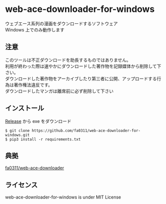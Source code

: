 # web-ace-downloader-for-windows

ウェブエース系列の漫画をダウンロードするソフトウェア<br>
Windows 上でのみ動作します<br>

## 注意

このツールは不正ダウンロードを助長するものではありません。<br>
利用が終わった際は速やかにダウンロードした著作物を記録媒体から削除して下さい。<br>
ダウンロードした著作物をアーカイブしたり第三者に公開、アップロードする行為は著作権法違反です。<br>
ダウンロードしたマンガは離席前に必ず削除して下さい<br>

## インストール

[Release](https://github.com/fa0311/web-ace-downloader-for-windows/releases) から exe をダウンロード

```console
$ git clone https://github.com/fa0311/web-ace-downloader-for-windows.git
$ pip3 install -r requirements.txt
```

## 典拠

[fa0311/web-ace-downloader](https://github.com/fa0311/web-ace-downloader)

## ライセンス

web-ace-downloader-for-windows is under MIT License
